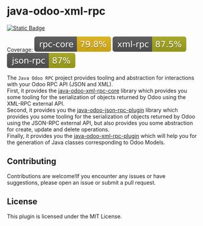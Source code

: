 # java-odoo-xml-rpc

[![Static Badge](https://img.shields.io/badge/maven%20central-0.0.4-green)](https://central.sonatype.com/artifact/ch.helvethink.odoo4java/java-odoo-rpc-parent/0.0.4)

Coverage: ![rpc-core-cov](.github/badges/rpc-core-jacoco.svg)
![xml-rpc-cov](.github/badges/xml-rpc-core-jacoco.svg)
![json-rpc-cov](.github/badges/json-rpc-client-jacoco.svg)

The `Java Odoo RPC` project provides tooling and abstraction for interactions with your Odoo RPC API (JSON and XML).\
First, it provides the [java-odoo-xml-rpc-core](java-odoo-xml-rpc-core/README.MD) library which provides you some tooling for the serialization of 
objects returned by Odoo using the XML-RPC external API.\
Second, it provides you the [java-odoo-json-rpc-plugin](java-odoo-json-rpc-client/README.MD) library which provides you some tooling for the serialization of
objects returned by Odoo using the JSON-RPC external API, but also provides you some abstraction for create, update and delete operations.\
Finally, it provides you the [java-odoo-xml-rpc-plugin](java-odoo-xml-rpc-plugin/README.MD) which will help you for the generation of Java classes corresponding to Odoo Models.


## Contributing

Contributions are welcome!If you encounter any issues or have suggestions, please open an issue or submit a pull request.

## License

This plugin is licensed under the MIT License.
